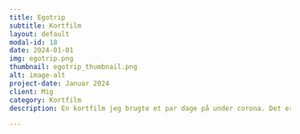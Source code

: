 ```yaml
---
title: Egotrip
subtitle: Kortfilm
layout: default
modal-id: 18
date: 2024-01-01
img: egotrip.png
thumbnail: egotrip_thumbnail.png
alt: image-alt
project-date: Januar 2024
client: Mig
category: Kortfilm
description: En kortfilm jeg brugte et par dage på under corona. Det er min lillesøster der spiller karakteren Petra.

---
```

